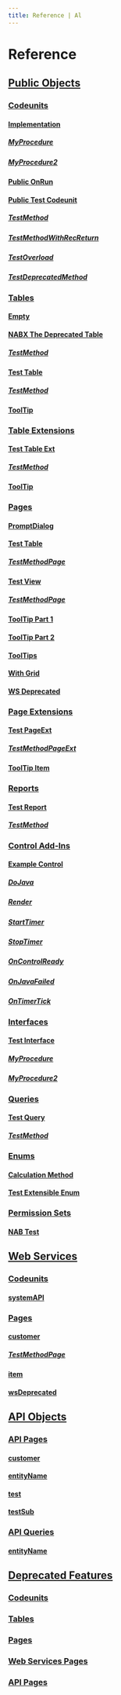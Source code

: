 ```yaml
---
title: Reference | Al
---
```

# Reference

## [Public Objects](docs/public-objects.md)
### [Codeunits](docs/codeunits.md)
#### [Implementation](docs/codeunit-nab-implementation/index.md)
##### [MyProcedure](docs/codeunit-nab-implementation/my-procedure.md)
##### [MyProcedure2](docs/codeunit-nab-implementation/my-procedure-2.md)
#### [Public OnRun](docs/codeunit-nab-public-on-run/index.md)
#### [Public Test Codeunit](docs/codeunit-nab-public-test-codeunit/index.md)
##### [TestMethod](docs/codeunit-nab-public-test-codeunit/test-method.md)
##### [TestMethodWithRecReturn](docs/codeunit-nab-public-test-codeunit/test-method-with-rec-return.md)
##### [TestOverload](docs/codeunit-nab-public-test-codeunit/test-overload.md)
##### [TestDeprecatedMethod](docs/codeunit-nab-public-test-codeunit/test-deprecated-method.md)
### [Tables](docs/tables.md)
#### [Empty](docs/table-empty/index.md)
#### [NABX The Deprecated Table](docs/table-nab-nabx-the-deprecated-table/index.md)
##### [TestMethod](docs/table-nab-nabx-the-deprecated-table/test-method.md)
#### [Test Table](docs/table-nab-test-table/index.md)
##### [TestMethod](docs/table-nab-test-table/test-method.md)
#### [ToolTip](docs/table-nab-tool-tip/index.md)
### [Table Extensions](docs/table-extensions.md)
#### [Test Table Ext](docs/tableextension-nab-test-table-ext/index.md)
##### [TestMethod](docs/tableextension-nab-test-table-ext/test-method.md)
#### [ToolTip](docs/tableextension-nab-tool-tip/index.md)
### [Pages](docs/pages.md)
#### [PromptDialog](docs/page-nab-prompt-dialog/index.md)
#### [Test Table](docs/page-nab-test-table/index.md)
##### [TestMethodPage](docs/page-nab-test-table/test-method-page.md)
#### [Test View](docs/page-nab-test-view/index.md)
##### [TestMethodPage](docs/page-nab-test-view/test-method-page.md)
#### [ToolTip Part 1](docs/page-nab-tool-tip-part-1/index.md)
#### [ToolTip Part 2](docs/page-nab-tool-tip-part-2/index.md)
#### [ToolTips](docs/page-nab-tool-tips/index.md)
#### [With Grid](docs/page-nab-with-grid/index.md)
#### [WS Deprecated](docs/page-nab-ws-deprecated/index.md)
### [Page Extensions](docs/page-extensions.md)
#### [Test PageExt](docs/pageextension-nab-test-page-ext/index.md)
##### [TestMethodPageExt](docs/pageextension-nab-test-page-ext/test-method-page-ext.md)
#### [ToolTip Item](docs/pageextension-nab-tool-tip-item/index.md)
### [Reports](docs/reports.md)
#### [Test Report](docs/report-nab-test-report/index.md)
##### [TestMethod](docs/report-nab-test-report/test-method.md)
### [Control Add-Ins](docs/control-add-ins.md)
#### [Example Control](docs/controladdin-nab-example-control/index.md)
##### [DoJava](docs/controladdin-nab-example-control/do-java.md)
##### [Render](docs/controladdin-nab-example-control/render.md)
##### [StartTimer](docs/controladdin-nab-example-control/start-timer.md)
##### [StopTimer](docs/controladdin-nab-example-control/stop-timer.md)
##### [OnControlReady](docs/controladdin-nab-example-control/on-control-ready.md)
##### [OnJavaFailed](docs/controladdin-nab-example-control/on-java-failed.md)
##### [OnTimerTick](docs/controladdin-nab-example-control/on-timer-tick.md)
### [Interfaces](docs/interfaces.md)
#### [Test Interface](docs/interface-nab-test-interface/index.md)
##### [MyProcedure](docs/interface-nab-test-interface/my-procedure.md)
##### [MyProcedure2](docs/interface-nab-test-interface/my-procedure-2.md)
### [Queries](docs/queries.md)
#### [Test Query](docs/query-nab-test-query/index.md)
##### [TestMethod](docs/query-nab-test-query/test-method.md)
### [Enums](docs/enums.md)
#### [Calculation Method](docs/enum-nab-calculation-method/index.md)
#### [Test Extensible Enum](docs/enum-nab-test-extensible-enum/index.md)
### [Permission Sets](docs/permission-sets.md)
#### [NAB Test](docs/permissionset-nab-test/index.md)
## [Web Services](docs/web-services.md)
### [Codeunits](docs/ws-codeunits.md)
#### [systemAPI](docs/ws-codeunit-nab-test-codeunit/index.md)
### [Pages](docs/ws-pages.md)
#### [customer](docs/ws-page-nab-test-table/index.md)
##### [TestMethodPage](docs/ws-page-nab-test-table/test-method-page.md)
#### [item](docs/ws-page-nab-tool-tips/index.md)
#### [wsDeprecated](docs/ws-page-nab-ws-deprecated/index.md)
## [API Objects](docs/api-objects.md)
### [API Pages](docs/api-pages.md)
#### [customer](docs/api-page-test-customer-api/index.md)
#### [entityName](docs/api-page-nab-api-deprecated/index.md)
#### [test](docs/api-page-nab-api-test/index.md)
#### [testSub](docs/api-page-nab-api-sub-test/index.md)
### [API Queries](docs/api-queries.md)
#### [entityName](docs/api-query-api-query/index.md)
## [Deprecated Features](docs/deprecated-features.md)
### [Codeunits](docs/deprecated-codeunits.md)
### [Tables](docs/deprecated-tables.md)
### [Pages](docs/deprecated-pages.md)
### [Web Services Pages](docs/deprecated-web-services-pages.md)
### [API Pages](docs/deprecated-api-pages.md)
